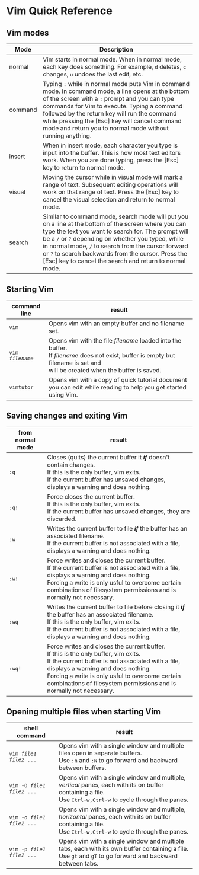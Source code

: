 # Vim Quick Reference
## Vim modes
Mode | Description
--- | ---
normal | Vim starts in normal mode.  When in normal mode, each key does something.  For example, <code>d</code> deletes, <code>c</code> changes, <code>u</code> undoes the last edit, etc.
command | Typing <code>:</code> while in normal mode puts Vim in command mode.  In command mode, a line opens at the bottom of the screen with a <code>:</code> prompt and you can type commands for Vim to execute. Typing a command followed by the return key will run the command while pressing the [Esc] key will cancel command mode and return you to normal mode without running anything.
insert | When in insert mode, each character you type is input into the buffer. This is how most text editors work.  When you are done typing, press the [Esc] key to return to normal mode.
visual | Moving the cursor while in visual mode will mark a range of text.  Subsequent editing operations will work on that range of text.  Press the [Esc] key to cancel the visual selection and return to normal mode.
search | Similar to  command mode, search mode will put you on a line at the bottom of the screen where you can type the text you want to search for.  The prompt will be a <code>/</code> or <code>?</code> depending on whether you typed, while in normal mode, <code>/</code> to search from the cursor forward or <code>?</code> to search backwards from the cursor. Press the [Esc] key to cancel the search and return to normal mode.

## Starting Vim
command line| result
--- | ---
<code>vim           </code>|Opens vim with an empty buffer and no filename set.
<code>vim *filename*</code>|Opens vim with the file *filename* loaded into the buffer.</br>If *filename* does not exist, buffer is empty but filename is set and</br>will be created when the buffer is saved.
<code>vimtutor</code>|Opens vim with a copy of quick tutorial document you can edit while reading to help you get started using Vim.

## Saving changes and exiting Vim
from normal mode | result
--- | ---
<code>:q</code>| Closes (quits) the current buffer it ***if*** doesn't contain changes.</br>If this is the only buffer, vim exits.</br>If the current buffer has unsaved changes, displays a warning and does nothing.
<code>:q!</code>| Force closes the current buffer.</br>If this is the only buffer, vim exits.</br>If the current buffer has unsaved changes, they are discarded.
<code>:w</code>| Writes the current buffer to file ***if*** the buffer has an associated filename.</br>If the current buffer is not associated with a file, displays a warning and does nothing.
<code>:w!</code>| Force writes and closes the current buffer.</br>If the current buffer is not associated with a file, displays a warning and does nothing.</br>Forcing a write is only usful to overcome certain combinations of filesystem permissions and is normally not necessary.
<code>:wq</code>| Writes the current buffer to file before closing it ***if*** the buffer has an associated filename.</br>If this is the only buffer, vim exits.</br>If the current buffer is not associated with a file, displays a warning and does nothing.
<code>:wq!</code>| Force writes and closes the current buffer.</br>If this is the only buffer, vim exits.</br>If the current buffer is not associated with a file, displays a warning and does nothing.</br>Forcing a write is only usful to overcome certain combinations of filesystem permissions and is normally not necessary.

## Opening multiple files when starting Vim
shell command | result
--- | ---
<code>vim *file1* *file2* ...</code>|Opens vim with a single window and multiple files open in separate buffers.</br>Use <code>:n</code> and <code>:N</code> to go forward and backward between buffers.
<code>vim -O *file1* *file2* ...</code>|Opens vim with a single window and multiple, *vertical* panes, each with its on buffer containing a file.</br>Use <code>Ctrl-w,Ctrl-w</code> to cycle through the panes.
<code>vim -o *file1* *file2* ...</code>|Opens vim with a single window and multiple, *horizontal* panes, each with its on buffer containing a file.</br>Use <code>Ctrl-w,Ctrl-w</code> to cycle through the panes.
<code>vim -p *file1* *file2* ...</code>|Opens vim with a single window and multiple tabs, each with its own buffer containing a file.</br>Use <code>gt</code> and <code>gT</code> to go forward and backward between tabs.
